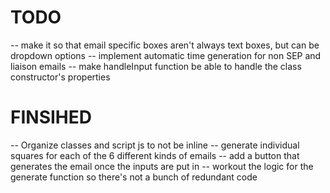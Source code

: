 # TODO
-- make it so that email specific boxes aren't always text boxes, but can be dropdown options
-- implement automatic time generation for non SEP and liaison emails
-- make handleInput function be able to handle the class constructor's properties

# FINSIHED
-- Organize classes and script js to not be inline
-- generate individual squares for each of the 6 different kinds of emails
-- add a button that generates the email once the inputs are put in
-- workout the logic for the generate function so there's not a bunch of redundant code
